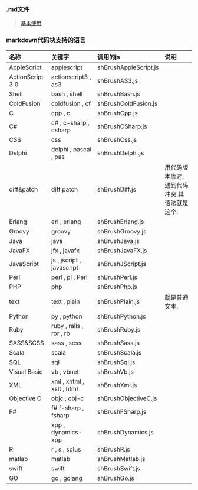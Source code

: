 ### .md文件
 > [基本使用](https://www.cnblogs.com/liugang-vip/p/6337580.html)
 ### markdown代码块支持的语言
|名称|关键字|调用的js|说明|
|:-|:-|:-|:-|
|AppleScript|applescript|shBrushAppleScript.js|
|ActionScript 3.0|actionscript3 , as3|shBrushAS3.js|
|Shell|bash , shell|shBrushBash.js|
|ColdFusion|coldfusion , cf|shBrushColdFusion.js|
|C|cpp , c|shBrushCpp.js|
|C#|c# , c-sharp , csharp|shBrushCSharp.js|
|CSS|css|shBrushCss.js|
|Delphi|delphi , pascal , pas|shBrushDelphi.js|
|diff&patch|diff patch|shBrushDiff.js|用代码版本库时,遇到代码冲突,其语法就是这个.
|Erlang|erl , erlang|shBrushErlang.js|
|Groovy|groovy|shBrushGroovy.js|
|Java|java|shBrushJava.js|
|JavaFX|jfx , javafx|shBrushJavaFX.js|
|JavaScript|js , jscript , javascript|shBrushJScript.js|
|Perl|perl , pl , Perl|shBrushPerl.js|
|PHP|php|shBrushPhp.js|
|text|text , plain|shBrushPlain.js|就是普通文本.
|Python|py , python|shBrushPython.js|
|Ruby|ruby , rails , ror , rb|shBrushRuby.js|
|SASS&SCSS|sass , scss|shBrushSass.js|
|Scala|scala|shBrushScala.js|
|SQL|sql|shBrushSql.js|
|Visual Basic|vb , vbnet|shBrushVb.js|
|XML|xml , xhtml , xslt , html|shBrushXml.js|
|Objective C|objc , obj-c|shBrushObjectiveC.js|
|F#|f# f-sharp , fsharp|shBrushFSharp.js|
||xpp , dynamics-xpp|shBrushDynamics.js|
|R|r , s , splus|shBrushR.js|
|matlab|matlab|shBrushMatlab.js|
|swift|swift|shBrushSwift.js|
|GO|go , golang|shBrushGo.js|